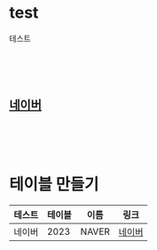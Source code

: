# test
 테스트


</br></br></br>

## [네이버](https://www.naver.com)


</br></br></br>

# 테이블 만들기

테스트 | 테이블 | 이름 | 링크
------------|------|-------|-----|
네이버 | 2023 | NAVER | [네이버](https://www.naver.com)
